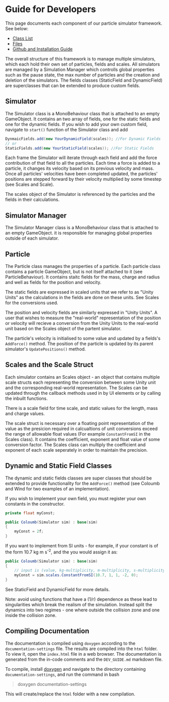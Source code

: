 # Guide for Developers

This page documents each component of our particle simulator framework. See below:

- [Class List](file:annotated.html)
- [Files](file:files.html)
- [Github and Installation Guide](https://github.com/SmallMolecules/small-molecules)

The overall structure of this framework is to manage multiple simulators, which each hold their own set of particles, fields and scales. All simulators are managed by a Simulation Manager which controlls global properties such as the pause state, the max number of particles and the creation and deletion of the simulators. The fields classes (StaticField and DynamicField) are superclasses that can be extended to produce custom fields. 

## Simulator    

The Simulator class is a MonoBehaviour class that is attached to an empty GameObject. It contains an two array of fields, one for the static fields and one for the dynamic fields. If you wish to add your own custom field, navigate to ``start()`` function of the Simulator class and add

```cs
DynmaicFields.add(new YourDynamicField(scales)); //For Dynamic Fields
// or
StaticFields.add(new YourStaticField(scales)); //For Static Fields
```

Each frame the Simulator will iterate through each field and add the force contribution of that field to all the particles. Each time a force is added to a particle, it changes its velocity based on its previous velocity and mass. Once all particles' velocities have been completed updated, the particles' positions are stepped forward by their velocity multiplied by some timestep (see Scales and Scale).

The scales object of the Simulator is referenced by the particles and the fields in their calculations.

## Simulator Manager

The Simulator Manager class is a MonoBehaviour class that is attached to an empty GameObject. it is responsible for managing global properties outside of each simulator.

## Particle

The Particle class manages the properties of a particle. Each particle class contains a particle GameObject, but is not itself attached to it (see ParticleBehaviour). It contains staitc fields for the mass, charge and radius and well as fields for the position and velocity. 

The static fields are expressed in scaled units that we refer to as "Unity Units" as the calculations in the fields are done on these units. See Scales for the conversions used.

The position and velocity fields are similarly expressed in "Unity Units". A user that wishes to measure the "real-world" representation of the position or velocity will recieve a conversion from the Unity Units to the real-world unit based on the Scales object of the partent simulator.

The particle's velocity is initialised to some value and updated by a fields's ``AddForce()`` method. The position of the particle is updated by its parent simulator's ``UpdatePositions()`` method. 

## Scales and the Scale Struct

Each simulator contains an Scales object - an object that contains multiple scale structs each representing the conversion between some Unity unit and the corresponding real-world representation. The Scales can be updated through the callback methods used in by UI elements or by calling the inbuilt functions.

There is a scale field for time scale, and static values for the length, mass and charge values.

The scale struct is necessary over a floating point representation of the value as the presicion required in calcualtions of unit conversions exceed the range of allowable float values (For example ``ConstantFromSI`` in the Scales class). It contains the coefficient, exponent and float value of some conversion factor. The Scales class can multiply the coefficient and exponent of each scale seperately in order to maintain the precision.

## Dynamic and Static Field Classes

The dynamic and static fields classes are super classes that should be extended to provide functionality for the ``AddForce()`` method (see Coloumb and Wind for two examples of an implementation). 

If you wish to implement your own field, you must register your own constants in the constructor. 

```cs
private float myConst;

public Coloumb(Simulator sim) : base(sim)
{
    myConst = 2f;
}
```


If you want to implement from SI units - for example, if your constant is of the form 10.7 kg m s<sup>-2</sup>, and the you would assign it as:

```cs
public Coloumb(Simulator sim) : base(sim)
{
    // input is (value, kg-multiplicity, m-multiplicity, s-multiplicity, q-multiplicity)
    myConst = sim.scales.ConstantFromSI(10.7, 1, 1, -2, 0);
}
```

See StaticField and DynamicField for more details.

Note: avoid using functions that have a (1/r) dependence as these lead to singularities which break the realism of the simulation. Instead split the dynamics into two regimes - one where outside the collision zone and one inside the collision zone.

## Compiling Documentation

The documentation is compiled using ``doxygen`` according to the ``documentation-settings`` file. The results are compiled into the ``html`` folder. To view it, open the ``index.html`` file in a web browser. The documentation is generated from the in-code comments and the ``DEV_GUIDE.md`` markdown file. 

To compile, install [doxygen](https://www.doxygen.nl/index.html) and navigate to the directory containing ``documentation-settings``, and run the command in bash

> doxygen documentation-settings

This will create/replace the ``html`` folder with a new compilation.